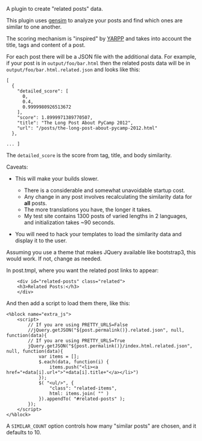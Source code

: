 A plugin to create "related posts" data.

This plugin uses [gensim](https://radimrehurek.com/gensim/) to
analyze your posts and find which ones are similar to one another.

The scoring mechanism is "inspired" by [YARPP](https://www.slideshare.net/mitcho/the-yet-another-related-posts-plugin-algorithm-explained/9)
and takes into account the title, tags and content of a post.

For each post there will be a JSON file with the additional data.
For example, if your post is in `output/foo/bar.html` then
the related posts data will be in `output/foo/bar.html.related.json`
and looks like this:

```
[
  {
    "detailed_score": [
      0,
      0.4,
      0.9999980926513672
    ],
    "score": 1.8999971389770507,
    "title": "The Long Post About PyCamp 2012",
    "url": "/posts/the-long-post-about-pycamp-2012.html"
  },

... ]
```

The `detailed_score` is the score from tag, title, and body similarity.

Caveats:

* This will make your builds slower.

  * There is a considerable and somewhat unavoidable startup cost.
  * Any change in any post involves recalculating the
    similarity data for **all** posts.
  * The more translations you have, the longer it takes.
  * My test site contains 1300 posts of varied lengths in 2 languages,
    and initialization takes ~90 seconds.

* You will need to hack your templates to load the
  similarity data and display it to the user.

Assuming you use a theme that makes JQuery available like bootstrap3,
this would work. If not, change as needed.

In post.tmpl, where you want the related post links to appear:

```
    <div id="related-posts" class="related">
    <h3>Related Posts:</h3>
    </div>
```

And then add a script to load them there, like this:

```
<%block name="extra_js">
    <script>
        // If you are using PRETTY_URLS=False
        //jQuery.getJSON("${post.permalink()}.related.json", null, function(data){
        // If you are using PRETTY_URLS=True
        jQuery.getJSON("${post.permalink()}/index.html.related.json", null, function(data){
            var items = [];
            $.each(data, function(i) {
                items.push("<li><a href="+data[i].url+">"+data[i].title+"</a></li>")
            });
            $( "<ul/>", {
                "class": "related-items",
                html: items.join( "" )
            }).appendTo( "#related-posts" );
        });
    </script>
</%block>

```

A ``SIMILAR_COUNT`` option controls how many "similar posts" are chosen, and it defaults to 10.